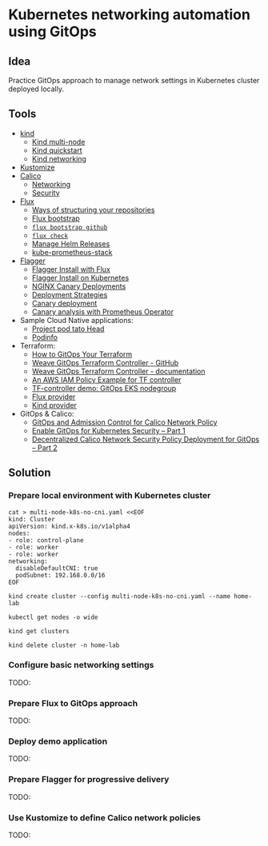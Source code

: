 # Kubernetes networking automation using GitOps

## Idea

Practice GitOps approach to manage network settings in Kubernetes cluster deployed locally.

## Tools

* [kind](https://kind.sigs.k8s.io/)
  * [Kind multi-node](https://docs.tigera.io/calico/latest/getting-started/kubernetes/kind)
  * [Kind quickstart](https://kind.sigs.k8s.io/docs/user/quick-start/)
  * [Kind networking](https://kind.sigs.k8s.io/docs/user/configuration/#networking)
* [Kustomize](https://kustomize.io/)
* [Calico](https://docs.tigera.io/calico/latest/getting-started/kubernetes/)
  * [Networking](https://docs.tigera.io/calico/latest/networking/)
  * [Security](https://docs.tigera.io/calico/latest/network-policy/)
* [Flux](https://fluxcd.io/)
  * [Ways of structuring your repositories](https://fluxcd.io/flux/guides/repository-structure/)
  * [Flux bootstrap](https://fluxcd.io/flux/installation/bootstrap/)
  * [``flux bootstrap github``](https://fluxcd.io/flux/cmd/flux_bootstrap_github/)
  * [``flux check``](https://fluxcd.io/flux/cmd/flux_check/)
  * [Manage Helm Releases](https://fluxcd.io/flux/guides/helmreleases/)
  * [kube-prometheus-stack](https://github.com/prometheus-community/helm-charts/tree/main/charts/kube-prometheus-stack)
* [Flagger](https://flagger.app/)
  * [Flagger Install with Flux](https://docs.flagger.app/install/flagger-install-with-flux)
  * [Flagger Install on Kubernetes](https://docs.flagger.app/install/flagger-install-on-kubernetes)
  * [NGINX Canary Deployments](https://docs.flagger.app/tutorials/nginx-progressive-delivery)
  * [Deployment Strategies](https://docs.flagger.app/usage/deployment-strategies)
  * [Canary deployment](https://docs.flagger.app/usage/how-it-works#canary-resource)
  * [Canary analysis with Prometheus Operator](https://docs.flagger.app/tutorials/prometheus-operator)
* Sample Cloud Native applications:
  * [Project pod tato Head](https://github.com/podtato-head/podtato-head)
  * [Podinfo](https://github.com/stefanprodan/podinfo)
* Terraform:
  * [How to GitOps Your Terraform](https://fluxcd.io/blog/2022/09/how-to-gitops-your-terraform/)
  * [Weave GitOps Terraform Controller - GitHub](https://github.com/weaveworks/tf-controller)
  * [Weave GitOps Terraform Controller - documentation](https://weaveworks.github.io/tf-controller/)
  * [An AWS IAM Policy Example for TF controller](https://github.com/tf-controller/aws-iam-policies)
  * [TF-controller demo: GitOps EKS nodegroup](https://github.com/tf-controller/eks-scaling)
  * [Flux provider](https://registry.terraform.io/providers/fluxcd/flux/latest)
  * [Kind provider](https://registry.terraform.io/providers/tehcyx/kind/latest)
* GitOps & Calico:
  * [GitOps and Admission Control for Calico Network Policy](https://medium.com/@bikramgupta/in-part-1-of-gitops-series-we-reviewed-the-need-for-using-gitops-for-calico-policies-and-how-to-660aa6b5e4c9)
  * [Enable GitOps for Kubernetes Security – Part 1](https://www.tigera.io/blog/enable-gitops-for-kubernetes-security-part-1/)
  * [Decentralized Calico Network Security Policy Deployment for GitOps – Part 2](https://www.tigera.io/blog/decentralized-calico-network-security-policy-deployment-for-gitops-part-2-2/)

## Solution

### Prepare local environment with Kubernetes cluster

```
cat > multi-node-k8s-no-cni.yaml <<EOF
kind: Cluster
apiVersion: kind.x-k8s.io/v1alpha4
nodes:
- role: control-plane
- role: worker
- role: worker
networking:
  disableDefaultCNI: true
  podSubnet: 192.168.0.0/16
EOF

kind create cluster --config multi-node-k8s-no-cni.yaml --name home-lab

kubectl get nodes -o wide

kind get clusters

kind delete cluster -n home-lab
```

### Configure basic networking settings

TODO:

### Prepare Flux to GitOps approach

TODO:

### Deploy demo application

TODO:

### Prepare Flagger for progressive delivery

TODO:

### Use Kustomize to define Calico network policies

TODO:
